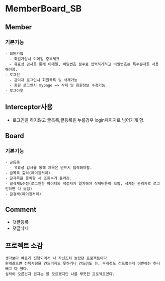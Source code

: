 # MemberBoard_SB

## Member
  ### 기본기능
    - 회원가입
      - 회원가입시 이메일 중복체크
      - 유효성 검사를 통해 이메일, 비밀번호 필수로 입력하게하고 비밀번호는 특수문자를 사용해야함.
    - 로그인
      - 관리자 로그인시 회원목록 및 삭제가능
      - 회원 로그인시 mypage => 삭제 및 회원정보 수정가능
    - 로그아웃
## Interceptor사용
  - 로그인을 하지않고 글목록,글등록을 누를경우 login페이지로 넘어가게 함.
   
## Board 
  ### 기본기능
    - 글등록
      - 유효성 검사를 통해 제목은 반드시 입력해야함.
    - 글목록 출력(페이징처리)
    - 글제목을 클릭할 시 조회수가 올라감.
    - 글삭제&수정(로그인한 아이디와 작성자가 일치해야 삭제버튼이 보임, 삭제는 관리자로 로그인하면 다 보임)
    - 글검색(페이징처리)
 
 ## Comment
  - 댓글등록
  - 댓글삭제
  
  
  ## 프로젝트 소감
    생각보다 빠르게 진행되어서 나 자신조차 놀랐던 프로젝트이다. 
    원래같으면 선택사항을 건드리지도 못하거나 건드려도 한, 두개정도 건드렸는데 이번에는 하나 빼고 다 했다. 
    실력이 오른건지 뭔지는 잘 모르겠지만 나름 뿌듯한 프로젝트였다.

